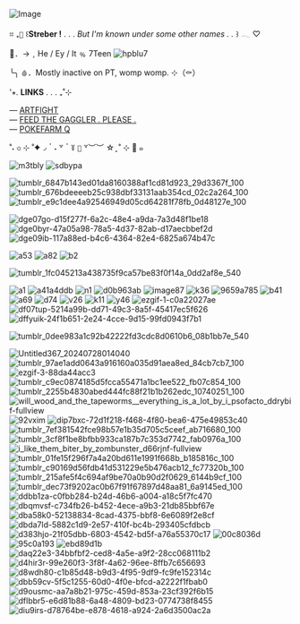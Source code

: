 ![Image](https://github.com/user-attachments/assets/2f8f5ee3-bbe2-4544-ba73-eb272a9676a5)

⌗ ₊` 🦇 ` ꒰**Streber !** . . . _But I'm known under some other names . ._ ꒱ 𓂃 ♡

🍷．→﹐He / Ey / It ﹪ 7Teen ![hpblu7](https://github.com/user-attachments/assets/550dd7c7-8c0e-4396-9144-983eb26f306d)

 ╰╮ `🩸`．Mostly inactive on PT, womp womp. ⊹（⚰️）
 
   '⭒.  **LINKS** . . . ₊˚⊹
     
   —  [ARTFIGHT](https://artfight.net/~Gruesomely_Vampic)  
      —  [FEED THE GAGGLER . PLEASE .](https://tamanotchi.world/18201)  
   —  [POKEFARM Q](https://pfq.link/VampyGutz) 


̊ ˖ ৩ ⊹ ˚✦◞  ॱ ˖ ꒷ ॱ ꒦ `🌙` ꒷︶︶ ☆ ̟ ˚ ⊹ 🦇 ๑

![m3tbly](https://github.com/user-attachments/assets/b627278d-3239-4e3d-958a-fe39472ff14b) ![sdbypa](https://github.com/user-attachments/assets/4baa0c1b-ddc3-4c74-be98-96b6c0f121bb)


![tumblr_6847b143ed01da8160388af1cd81d923_29d3367f_100](https://github.com/user-attachments/assets/23ff6756-aebd-4451-af0e-7c4151dd27ff) ![tumblr_676bdeeeeb25c938dbf33131aab354cd_02c2a264_100](https://github.com/user-attachments/assets/eca887ee-a4b4-4ffb-bcb6-5cc1bfc2584f) ![tumblr_e9c1dee4a92546949d05cd64281f78fb_0d48127e_100](https://github.com/user-attachments/assets/76f2602a-545e-4aa8-b2d8-2b9f4cdb377e)

![dge07go-d15f277f-6a2c-48e4-a9da-7a3d48f1be18](https://github.com/user-attachments/assets/99e7da0b-770c-45cb-bb5a-55a6728c29c2) ![dge0byr-47a05a98-78a5-4d37-82ab-d17aecbbef2d](https://github.com/user-attachments/assets/ccd7e9f8-da88-4a1f-9125-98978ea94918) ![dge09ib-117a88ed-b4c6-4364-82e4-6825a674b47c](https://github.com/user-attachments/assets/8e704fac-031c-4bb8-89dd-ec9c61fe37d2)


![a53](https://github.com/user-attachments/assets/4104d5f2-44c6-410a-87c5-e182646c34e3)  ![a82](https://github.com/user-attachments/assets/540af843-1f91-49b0-a94f-5e8196dfe8c3) ![b2](https://github.com/user-attachments/assets/c1626d6c-755f-4099-a080-d776189d9c1a)

![tumblr_1fc045213a438735f9ca57be83f0f14a_0dd2af8e_540](https://github.com/user-attachments/assets/de4993ed-0252-4413-ac1e-0d2b482ef370)

![a1](https://github.com/user-attachments/assets/64c91026-8094-4cdc-9f72-f1075c14c944)
 ![a41a4ddb](https://github.com/user-attachments/assets/1558bace-d860-4782-8e43-0c4739c735c6) ![n1](https://github.com/user-attachments/assets/6d757723-686e-4adb-8abe-968e7c2d2378)
 ![d0b963ab](https://github.com/user-attachments/assets/b3f16717-0bb8-4e64-939f-dab025f3313a)
 ![image87](https://github.com/user-attachments/assets/914ef9c9-6d04-4b93-9a31-eaf17bb7fade) ![k36](https://github.com/user-attachments/assets/34548070-5234-4f60-bb8c-21bee3376cae)
 ![9659a785](https://github.com/user-attachments/assets/d0012a29-1dc5-4928-b017-884362286dd1) ![b41](https://github.com/user-attachments/assets/fd7805f2-97ed-4556-a039-ecd65ad2ff3b) ![a69](https://github.com/user-attachments/assets/d8875728-e5c6-4d7d-845d-d581b4e6ecf0) ![d74](https://github.com/user-attachments/assets/b39bc268-6abf-4b09-8a0f-ba694ca7faa8) ![v26](https://github.com/user-attachments/assets/f91a60ac-8bb3-4307-a568-5746fff4a882) ![k11](https://github.com/user-attachments/assets/1b7c67b9-e1a5-4725-8911-2603a239929b) ![y46](https://github.com/user-attachments/assets/99b1f518-4d6a-47e3-995f-86474ba278bb) ![ezgif-1-c0a22027ae](https://github.com/user-attachments/assets/698f9975-3111-4179-b215-6cadbbbc95fc) ![df07tup-5214a99b-dd71-49c3-8a5f-45417ec5f626](https://github.com/user-attachments/assets/16a48384-c0d5-47f1-bd03-b1e435a38b7e) ![dffyuik-24f1b651-2e24-4cce-9d15-99fd0943f7b1](https://github.com/user-attachments/assets/459353b9-39a7-43b7-8789-4a54e087b242) 


![tumblr_0dee983a1c92b42222fd3cdc8d0610b6_08b1bb7e_540](https://github.com/user-attachments/assets/42580fd7-8a71-4efb-9c15-234bf37f6b91)

![Untitled367_20240728014040](https://github.com/user-attachments/assets/36fcc792-5d46-4bc0-b062-94da19aea8bd) ![tumblr_97ae1add0643a916160a035d91aea8ed_84cb7cb7_100](https://github.com/user-attachments/assets/ac19d0cd-ccb0-4ded-88a1-11ce733212da) ![ezgif-3-88da44acc3](https://github.com/user-attachments/assets/ebe9c290-16e0-4b35-957d-ff4b522b5c22)
 ![tumblr_c9ec0874185d5fcca55471a1bc1ee522_fb07c854_100](https://github.com/user-attachments/assets/3b316693-a980-4abd-b960-ac48e18b80d6) ![tumblr_2255b4830abed444fc88f21b1b262edc_10740251_100](https://github.com/user-attachments/assets/f7e7bfd3-62c4-4198-9eb9-f575494dea67) ![will_wood_and_the_tapeworms__everything_is_a_lot_by_i_psofacto_ddrybif-fullview](https://github.com/user-attachments/assets/8480c612-fd3b-4a17-b277-3e808df57586)
 ![92vxim](https://github.com/user-attachments/assets/ff62df69-fe1a-4ede-9c20-7f9a1392920e) ![dip7bxc-72d1f218-f468-4f80-bea6-475e49853c40](https://github.com/user-attachments/assets/3ea982f7-3918-4637-bb49-035dd9d8c512)
 ![tumblr_7ef381542fce98b57e1b35d705c5ceef_ab716680_100](https://github.com/user-attachments/assets/6759a116-bec4-4a8b-8fa3-2f5ec7439665) ![tumblr_3cf8f1be8bfbb933ca187b7c353d7742_fab0976a_100](https://github.com/user-attachments/assets/a8ed3a64-d17c-4301-b956-d5ced8dd01a5) ![i_like_them_biter_by_zombunster_d66rjnf-fullview](https://github.com/user-attachments/assets/cc7d8b2d-21f5-4497-9b5f-d1ff180d7465)
 ![tumblr_01fe15f296f7a4a20bd611e1991f668b_b185816c_100](https://github.com/user-attachments/assets/af31c67b-63f9-4123-bc2b-69fd4942e5c5) ![tumblr_c90169d56fdb41d531229e5b476acb12_fc77320b_100](https://github.com/user-attachments/assets/9898c6aa-4bb0-42cc-9070-a9ed083deebd) ![tumblr_215afe5f4c694af9be70a0b90d2f0629_6144b9cf_100](https://github.com/user-attachments/assets/b9b2a9aa-8d1e-4a3a-8cb5-9289b604218c) ![tumblr_dec73f9202ac0b67f91f67897d48aa81_6a9145ed_100](https://github.com/user-attachments/assets/7ed55b75-57c0-4d13-af0b-b7abdf8658d2) ![ddbb1za-c0fbb284-b24d-46b6-a004-a18c5f7fc470](https://github.com/user-attachments/assets/3b495445-0780-4017-8e55-c62374338c50) ![dbqmvsf-c734fb26-b452-4ece-a9b3-21db85bbf67e](https://github.com/user-attachments/assets/208475ac-8bfb-49a7-a2ab-983088f9d0ef) ![dba58k0-52138834-8cad-4375-bbf8-6e6089f2e8cf](https://github.com/user-attachments/assets/1aecc8c3-9003-4891-8554-4db5f5e86c30) ![dbda7ld-5882c1d9-2e57-410f-bc4b-293405cfdbcb](https://github.com/user-attachments/assets/b5716a95-ec68-471b-b44d-beeedb03abca) ![d383hjo-21f05dbb-6803-4542-bd5f-a76a55370c17](https://github.com/user-attachments/assets/b3cdb5c3-baa0-41e5-9178-256c6d0d8d05) ![00c8036d](https://github.com/user-attachments/assets/a13ba4aa-445a-4a49-b113-6bcf54f5fca6) ![95c0a193](https://github.com/user-attachments/assets/f5483220-6473-4a20-87c6-9ac5d7b2e7ac) ![ebd89d1b](https://github.com/user-attachments/assets/48308138-ac3b-489e-84b9-31abf078c66a) ![daq22e3-34bbfbf2-ced8-4a5e-a9f2-28cc068111b2](https://github.com/user-attachments/assets/e7242c83-4878-4c75-a0cc-1f46ca9fe44c) ![d4hir3r-99e260f3-3f8f-4a62-96ee-8ffb7c656693](https://github.com/user-attachments/assets/f8fba055-88bc-4700-b9c1-45356641a076) ![d8wdh80-c1b85d48-b9d3-4f95-9df9-fc9fe152314c](https://github.com/user-attachments/assets/6fabf1ef-4f76-4da5-90d5-7f98bc44909f) ![dbb59cv-5f5c1255-60d0-4f0e-bfcd-a2222f1fbab0](https://github.com/user-attachments/assets/953c6b8e-65bc-4a75-87d4-7c8890eed2d0) ![d9ousmc-aa7a8b21-975c-459d-853a-23cf392f6b15](https://github.com/user-attachments/assets/2090d250-87f6-4466-97db-59655221517e) ![dflbbr5-e6d81b88-6a48-4809-bd23-0774738f8455](https://github.com/user-attachments/assets/124e5832-228b-4658-a861-20f0e844f4be) ![diu9irs-d78764be-e878-4618-a924-2a6d3500ac2a](https://github.com/user-attachments/assets/a974924c-ba83-4d83-afe4-aa3a06e28f6e)

























